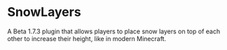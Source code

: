 # SnowLayers
A Beta 1.7.3 plugin that allows players to place snow layers on top of each other to increase their height, like in modern Minecraft.

